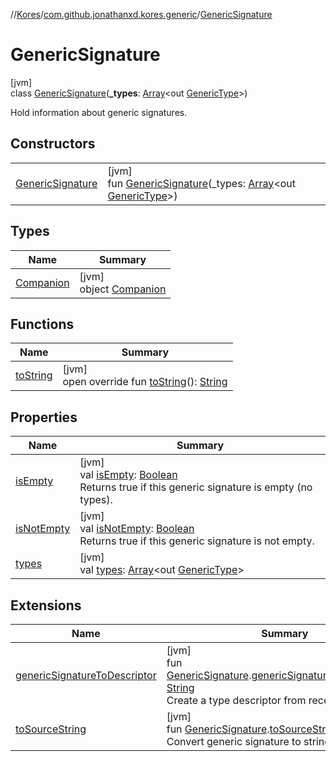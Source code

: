 //[Kores](../../../index.md)/[com.github.jonathanxd.kores.generic](../index.md)/[GenericSignature](index.md)

# GenericSignature

[jvm]\
class [GenericSignature](index.md)(**_types**: [Array](https://kotlinlang.org/api/latest/jvm/stdlib/kotlin/-array/index.html)<out [GenericType](../../com.github.jonathanxd.kores.type/-generic-type/index.md)>)

Hold information about generic signatures.

## Constructors

| | |
|---|---|
| [GenericSignature](-generic-signature.md) | [jvm]<br>fun [GenericSignature](-generic-signature.md)(_types: [Array](https://kotlinlang.org/api/latest/jvm/stdlib/kotlin/-array/index.html)<out [GenericType](../../com.github.jonathanxd.kores.type/-generic-type/index.md)>) |

## Types

| Name | Summary |
|---|---|
| [Companion](-companion/index.md) | [jvm]<br>object [Companion](-companion/index.md) |

## Functions

| Name | Summary |
|---|---|
| [toString](to-string.md) | [jvm]<br>open override fun [toString](to-string.md)(): [String](https://kotlinlang.org/api/latest/jvm/stdlib/kotlin/-string/index.html) |

## Properties

| Name | Summary |
|---|---|
| [isEmpty](is-empty.md) | [jvm]<br>val [isEmpty](is-empty.md): [Boolean](https://kotlinlang.org/api/latest/jvm/stdlib/kotlin/-boolean/index.html)<br>Returns true if this generic signature is empty (no types). |
| [isNotEmpty](is-not-empty.md) | [jvm]<br>val [isNotEmpty](is-not-empty.md): [Boolean](https://kotlinlang.org/api/latest/jvm/stdlib/kotlin/-boolean/index.html)<br>Returns true if this generic signature is not empty. |
| [types](types.md) | [jvm]<br>val [types](types.md): [Array](https://kotlinlang.org/api/latest/jvm/stdlib/kotlin/-array/index.html)<out [GenericType](../../com.github.jonathanxd.kores.type/-generic-type/index.md)> |

## Extensions

| Name | Summary |
|---|---|
| [genericSignatureToDescriptor](../../com.github.jonathanxd.kores.util/generic-signature-to-descriptor.md) | [jvm]<br>fun [GenericSignature](index.md).[genericSignatureToDescriptor](../../com.github.jonathanxd.kores.util/generic-signature-to-descriptor.md)(): [String](https://kotlinlang.org/api/latest/jvm/stdlib/kotlin/-string/index.html)<br>Create a type descriptor from receiver signature |
| [toSourceString](../../com.github.jonathanxd.kores.util/to-source-string.md) | [jvm]<br>fun [GenericSignature](index.md).[toSourceString](../../com.github.jonathanxd.kores.util/to-source-string.md)(): [String](https://kotlinlang.org/api/latest/jvm/stdlib/kotlin/-string/index.html)<br>Convert generic signature to string. |

